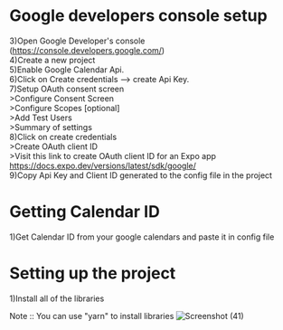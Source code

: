 
# Google developers console setup


3)Open Google Developer's console (https://console.developers.google.com/) <br/>
4)Create a new project <br/>
5)Enable Google Calendar Api. <br/>
6)Click on Create credentials --> create Api Key.   <br/>
7)Setup OAuth consent screen <br/>
    >Configure Consent Screen <br/>
    >Configure Scopes [optional] <br/>
    >Add Test Users <br/>
    >Summary of settings <br/>
8)Click on create credentials <br/>
    >Create OAuth client ID <br/>
    >Visit this link to create OAuth client ID for an Expo app https://docs.expo.dev/versions/latest/sdk/google/ <br/>
9)Copy Api Key and Client ID generated to the config file in the project <br/>

# Getting Calendar ID <br/>
1)Get Calendar ID from your google calendars and paste it in config file <br/>

# Setting up the project
1)Install all of the libraries <br/>


Note :: You can use "yarn" to install libraries
![Screenshot (41)](https://user-images.githubusercontent.com/82023206/147849266-d317be3a-c400-469e-af79-9b8b5bcb3e48.png)
